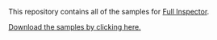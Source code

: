 This repository contains all of the samples for [Full Inspector](jacobdufault.github.io/fullinspector).

[Download the samples by clicking here.](https://github.com/jacobdufault/fullinspectorsamples/archive/master.zip)
